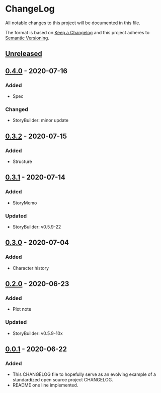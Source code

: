 # ChangeLog
All notable changes to this project will be documented in this file.

The format is based on [Keep a Changelog](http://keepachangelog.com/en/1.0.0/)
and this project adheres to [Semantic Versioning](http://semver.org/spec/v2.0.0.html).

## [Unreleased]

## [0.4.0] - 2020-07-16
### Added
- Spec
### Changed
- StoryBuilder: minor update

## [0.3.2] - 2020-07-15
### Added
- Structure

## [0.3.1] - 2020-07-14
### Added
- StoryMemo
### Updated
- StoryBuilder: v0.5.9-22

## [0.3.0] - 2020-07-04
### Added
- Character history

## [0.2.0] - 2020-06-23
### Added
- Plot note
### Updated
- StoryBuilder: v0.5.9-10x

## [0.0.1] - 2020-06-22
### Added
- This CHANGELOG file to hopefully serve as an evolving example of a standardized open source project CHANGELOG.
- README one line implemented.

[Unreleased]: https://github.com/My-Novel-Management/novep-mystery-con/compare/v0.4.0...HEAD
[0.4.0]: https://github.com/My-Novel-Management/novep-mystery-con/releases/v0.4.0
[0.3.2]: https://github.com/My-Novel-Management/novep-mystery-con/releases/v0.3.2
[0.3.1]: https://github.com/My-Novel-Management/novep-mystery-con/releases/v0.3.1
[0.3.0]: https://github.com/My-Novel-Management/novep-mystery-con/releases/v0.3.0
[0.2.0]: https://github.com/My-Novel-Management/novep-mystery-con/releases/v0.2.0
[0.0.1]: https://github.com/My-Novel-Management/novep-mystery-con/releases/v0.0.1
